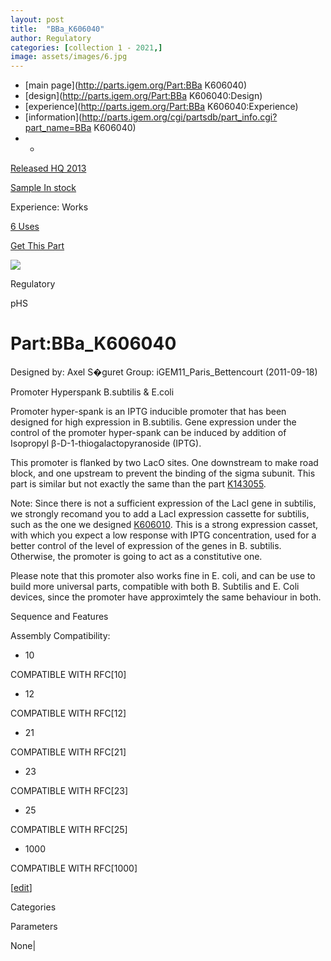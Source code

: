 ```yaml
---
layout: post
title:  "BBa_K606040"
author: Regulatory
categories: [collection 1 - 2021,] 
image: assets/images/6.jpg
---
```



  * [main page](http://parts.igem.org/Part:BBa K606040)
  * [design](http://parts.igem.org/Part:BBa K606040:Design)
  * [experience](http://parts.igem.org/Part:BBa K606040:Experience)
  * [information](http://parts.igem.org/cgi/partsdb/part_info.cgi?part_name=BBa K606040)
  *   * 

[Released HQ 2013](http://parts.igem.org/Help:Part_Status_Box)

[Sample In stock](http://parts.igem.org/Help:Part_Status_Box)

Experience: Works

[6 Uses](http://parts.igem.org/partsdb/uses.cgi?part=BBa_K606040)

[ Get This Part](http://parts.igem.org/partsdb/get_part.cgi?part=BBa_K606040)

![](http://parts.igem.org/images/partbypart/icon_regulatory.png)

Regulatory

pHS

# Part:BBa_K606040

Designed by: Axel S�guret   Group: iGEM11_Paris_Bettencourt   (2011-09-18)

Promoter Hyperspank B.subtilis & E.coli

Promoter hyper-spank is an IPTG inducible promoter that has been designed for
high expression in B.subtilis. Gene expression under the control of the
promoter hyper-spank can be induced by addition of Isopropyl
β-D-1-thiogalactopyranoside (IPTG).

This promoter is flanked by two LacO sites. One downstream to make road block,
and one upstream to prevent the binding of the sigma subunit. This part is
similar but not exactly the same than the part
[K143055](http://parts.igem.org/Part:BBa_K143055).

Note: Since there is not a sufficient expression of the LacI gene in subtilis,
we strongly recomand you to add a LacI expression cassette for subtilis, such
as the one we designed [K606010](http://parts.igem.org/Part:BBa_K606010). This
is a strong expression casset, with which you expect a low response with IPTG
concentration, used for a better control of the level of expression of the
genes in B. subtilis. Otherwise, the promoter is going to act as a
constitutive one.

Please note that this promoter also works fine in E. coli, and can be use to
build more universal parts, compatible with both B. Subtilis and E. Coli
devices, since the promoter have approximtely the same behaviour in both.

Sequence and Features

  

Assembly Compatibility:

  * 10

COMPATIBLE WITH RFC[10]

  * 12

COMPATIBLE WITH RFC[12]

  * 21

COMPATIBLE WITH RFC[21]

  * 23

COMPATIBLE WITH RFC[23]

  * 25

COMPATIBLE WITH RFC[25]

  * 1000

COMPATIBLE WITH RFC[1000]

  

[[edit](http://parts.igem.org/partsdb/part_info.cgi?part_name=BBa_K606040)]

Categories

Parameters

None|

